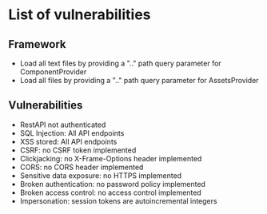 # List of vulnerabilities

## Framework
- Load all text files by providing a ".." path query parameter for ComponentProvider
- Load all files by providing a ".." path query parameter for AssetsProvider

## Vulnerabilities
- RestAPI not authenticated
- SQL Injection: All API endpoints
- XSS stored: All API endpoints
- CSRF: no CSRF token implemented
- Clickjacking: no X-Frame-Options header implemented
- CORS: no CORS header implemented
- Sensitive data exposure: no HTTPS implemented
- Broken authentication: no password policy implemented
- Broken access control: no access control implemented
- Impersonation: session tokens are autoincremental integers
